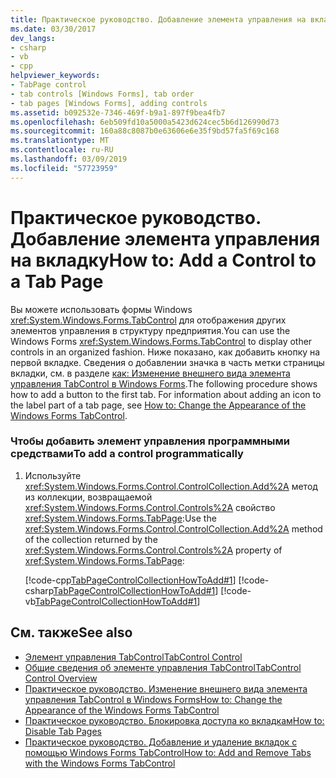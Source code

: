 ```yaml
---
title: Практическое руководство. Добавление элемента управления на вкладку
ms.date: 03/30/2017
dev_langs:
- csharp
- vb
- cpp
helpviewer_keywords:
- TabPage control
- tab controls [Windows Forms], tab order
- tab pages [Windows Forms], adding controls
ms.assetid: b092532e-7346-469f-b9a1-897f9bea4fb7
ms.openlocfilehash: 6eb509fd10a5000a5423d624cec5b6d126990d73
ms.sourcegitcommit: 160a88c8087b0e63606e6e35f9bd57fa5f69c168
ms.translationtype: MT
ms.contentlocale: ru-RU
ms.lasthandoff: 03/09/2019
ms.locfileid: "57723959"
---
```

# <a name="how-to-add-a-control-to-a-tab-page"></a><span data-ttu-id="bd90b-102">Практическое руководство. Добавление элемента управления на вкладку</span><span class="sxs-lookup"><span data-stu-id="bd90b-102">How to: Add a Control to a Tab Page</span></span>
<span data-ttu-id="bd90b-103">Вы можете использовать формы Windows <xref:System.Windows.Forms.TabControl> для отображения других элементов управления в структуру предприятия.</span><span class="sxs-lookup"><span data-stu-id="bd90b-103">You can use the Windows Forms <xref:System.Windows.Forms.TabControl> to display other controls in an organized fashion.</span></span> <span data-ttu-id="bd90b-104">Ниже показано, как добавить кнопку на первой вкладке. Сведения о добавлении значка в часть метки страницы вкладки, см. в разделе [как: Изменение внешнего вида элемента управления TabControl в Windows Forms](how-to-change-the-appearance-of-the-windows-forms-tabcontrol.md).</span><span class="sxs-lookup"><span data-stu-id="bd90b-104">The following procedure shows how to add a button to the first tab. For information about adding an icon to the label part of a tab page, see [How to: Change the Appearance of the Windows Forms TabControl](how-to-change-the-appearance-of-the-windows-forms-tabcontrol.md).</span></span>  
  
### <a name="to-add-a-control-programmatically"></a><span data-ttu-id="bd90b-105">Чтобы добавить элемент управления программными средствами</span><span class="sxs-lookup"><span data-stu-id="bd90b-105">To add a control programmatically</span></span>  
  
1.  <span data-ttu-id="bd90b-106">Используйте <xref:System.Windows.Forms.Control.ControlCollection.Add%2A> метод из коллекции, возвращаемой <xref:System.Windows.Forms.Control.Controls%2A> свойство <xref:System.Windows.Forms.TabPage>:</span><span class="sxs-lookup"><span data-stu-id="bd90b-106">Use the <xref:System.Windows.Forms.Control.ControlCollection.Add%2A> method of the collection returned by the <xref:System.Windows.Forms.Control.Controls%2A> property of <xref:System.Windows.Forms.TabPage>:</span></span>  
  
     [!code-cpp[TabPageControlCollectionHowToAdd#1](~/samples/snippets/cpp/VS_Snippets_Winforms/tabpagecontrolcollectionhowtoadd/cpp/add.cpp#1)]
     [!code-csharp[TabPageControlCollectionHowToAdd#1](~/samples/snippets/csharp/VS_Snippets_Winforms/tabpagecontrolcollectionhowtoadd/cs/add.cs#1)]
     [!code-vb[TabPageControlCollectionHowToAdd#1](~/samples/snippets/visualbasic/VS_Snippets_Winforms/tabpagecontrolcollectionhowtoadd/vb/add.vb#1)]  
  
## <a name="see-also"></a><span data-ttu-id="bd90b-107">См. также</span><span class="sxs-lookup"><span data-stu-id="bd90b-107">See also</span></span>
- [<span data-ttu-id="bd90b-108">Элемент управления TabControl</span><span class="sxs-lookup"><span data-stu-id="bd90b-108">TabControl Control</span></span>](tabcontrol-control-windows-forms.md)
- [<span data-ttu-id="bd90b-109">Общие сведения об элементе управления TabControl</span><span class="sxs-lookup"><span data-stu-id="bd90b-109">TabControl Control Overview</span></span>](tabcontrol-control-overview-windows-forms.md)
- [<span data-ttu-id="bd90b-110">Практическое руководство. Изменение внешнего вида элемента управления TabControl в Windows Forms</span><span class="sxs-lookup"><span data-stu-id="bd90b-110">How to: Change the Appearance of the Windows Forms TabControl</span></span>](how-to-change-the-appearance-of-the-windows-forms-tabcontrol.md)
- [<span data-ttu-id="bd90b-111">Практическое руководство. Блокировка доступа ко вкладкам</span><span class="sxs-lookup"><span data-stu-id="bd90b-111">How to: Disable Tab Pages</span></span>](how-to-disable-tab-pages.md)
- [<span data-ttu-id="bd90b-112">Практическое руководство. Добавление и удаление вкладок с помощью Windows Forms TabControl</span><span class="sxs-lookup"><span data-stu-id="bd90b-112">How to: Add and Remove Tabs with the Windows Forms TabControl</span></span>](how-to-add-and-remove-tabs-with-the-windows-forms-tabcontrol.md)
